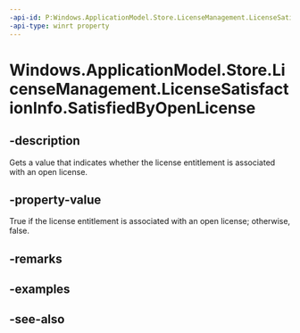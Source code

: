 ```yaml
---
-api-id: P:Windows.ApplicationModel.Store.LicenseManagement.LicenseSatisfactionInfo.SatisfiedByOpenLicense
-api-type: winrt property
---
```


<!-- Property syntax
public bool SatisfiedByOpenLicense { get; }
-->

# Windows.ApplicationModel.Store.LicenseManagement.LicenseSatisfactionInfo.SatisfiedByOpenLicense

## -description
Gets a value that indicates whether the license entitlement is associated with an open license.

## -property-value
True if the license entitlement is associated with an open license; otherwise, false.

## -remarks

## -examples

## -see-also
